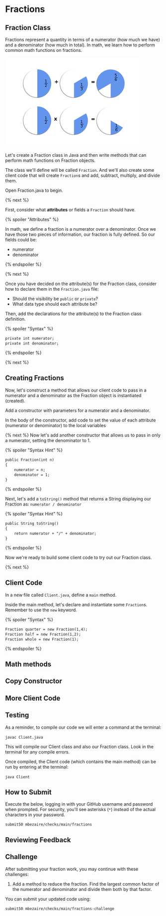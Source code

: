 # Fractions

## Fraction Class

Fractions represent a quantity in terms of a numerator (how much we have) and a denominator (how much in total). In math, we learn how to perform common math functions on fractions.

![Diagram of a pie chart fraction](pie.png)

Let's create a Fraction class in Java and then write methods that can perform math functions on Fraction objects.

The class we'll define will be called  `Fraction`. And we'll also create some client code that will create `Fraction`s and add, subtract, multiply, and divide them.

Open Fraction.java to begin.

{% next %}

First, consider what **attributes** or fields a `Fraction` should have.

{% spoiler "Attributes" %}

In math, we define a fraction is a numerator over a denominator. Once we have those two pieces of information, our fraction is fully defined. So our fields could be:

* numerator
* denominator

{% endspoiler %}

{% next %}

Once you have decided on the attribute(s) for the Fraction class, consider how to declare them in the `Fraction.java` file:

* Should the visibility be `public` or `private`?
* What data type should each attribute be?

Then, add the declarations for the attribute(s) to the Fraction class definition.

{% spoiler "Syntax" %}
```
private int numerator;
private int denominator;
```
{% endspoiler %}

{% next %}

## Creating Fractions

Now, let's construct a method that allows our client code to pass in a numerator and a denominator as the Fraction object is instantiated (created). 

Add a constructor with parameters for a numerator and a denominator.

In the body of the constructor, add code to set the
value of each attribute (numerator or denominator) to the local variables

<!-- 
{% spoiler "Syntax Hint" %}

`public Fraction(int n, int d)
{
    // Remember, when writing
    // equations in code,
    // the unknown or the
    // variable whose value
    // you want to set goes on
    // the left.
    
    // The right hand side is
    // what you know already,
    // whether a variable with
    // a value assigned, an expression
    // that evaluates to something,
    // or a hard-coded value such as 
    // a number or String literal
    
    // We already know n and d,
    // which are the local variables
    // that get set to the arguments
    // passed in when a Fraction is instantiated.
    
    // On the left side go the variables
    // whose values we want to set, which
    // are the instance variables numerator
    // and denominator.    
}
`

{% endspoiler %} 
-->

{% next %}
Now let's add another constructor that allows us to pass in only a numerator, setting the denominator to 1.

{% spoiler "Syntax Hint" %}
```
public Fraction(int n)
{
    numerator = n;
    denominator = 1;
}
```
{% endspoiler %}

Next, let's add a `toString()` method that returns a String
displaying our Fraction as:
`numerator / denominator`

{% spoiler "Syntax Hint" %}
```
public String toString()
{
    return numerator + "/" + denominator;
}
```
{% endspoiler %}

Now we're ready to build some client code to try out our Fraction class.

{% next %}

## Client Code
In a new file called `Client.java`, define a `main` method.

Inside the main method, let's declare and instantiate some `Fraction`s. Remember to use the `new` keyword.

{% spoiler "Syntax" %}
```
Fraction quarter = new Fraction(1,4);
Fraction half = new Fraction(1,2);
Fraction whole = new Fraction(1);
```
{% endspoiler %}


## Math methods



## Copy Constructor


## More Client Code


## Testing

As a reminder, to compile our code we will enter a command at the terminal:

`javac Client.java`

This will compile our Client class and also our Fraction class. Look in the terminal for any compile errors.

Once compiled, the Client code (which contains the main method) can be run by entering at the terminal:

`java Client`

## How to Submit

Execute the below, logging in with your GitHub username and password when prompted. For security, you'll see asterisks (`*`) instead of the actual characters in your password.

```
submit50 mbezaire/checks/main/fractions
```
## Reviewing Feedback



## Challenge

After submitting your fraction work, you may continue with these challenges:
1. Add a method to reduce the fraction. Find the largest common factor of the numerator and denominator and divide them both by that factor.

You can submit your updated code using:

```
submit50 mbezaire/checks/main/fractions-challenge
```

